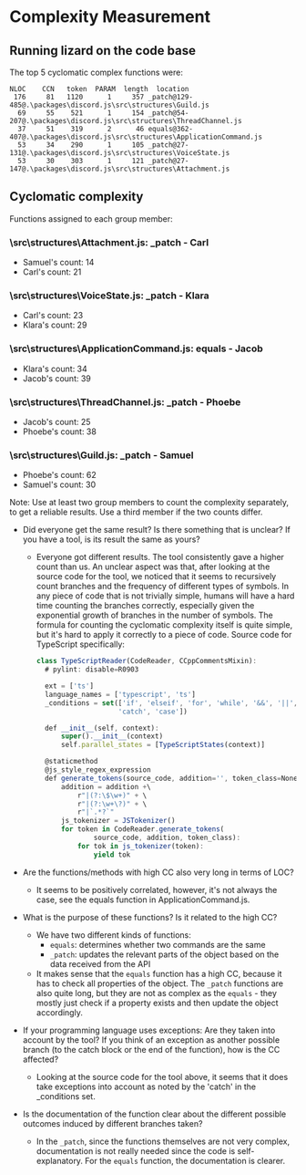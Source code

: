 # Complexity Measurement

## Running lizard on the code base

The top 5 cyclomatic complex functions were:

    NLOC    CCN   token  PARAM  length  location
     176     81   1120      1     357 _patch@129-485@.\packages\discord.js\src\structures\Guild.js
      69     55    521      1     154 _patch@54-207@.\packages\discord.js\src\structures\ThreadChannel.js
      37     51    319      2      46 equals@362-407@.\packages\discord.js\src\structures\ApplicationCommand.js
      53     34    290      1     105 _patch@27-131@.\packages\discord.js\src\structures\VoiceState.js
      53     30    303      1     121 _patch@27-147@.\packages\discord.js\src\structures\Attachment.js

## Cyclomatic complexity

Functions assigned to each group member:

### \src\structures\Attachment.js: \_patch - Carl

- Samuel's count: 14
- Carl's count: 21

### \src\structures\VoiceState.js: \_patch - Klara

- Carl's count: 23
- Klara's count: 29

### \src\structures\ApplicationCommand.js: equals - Jacob

- Klara's count: 34
- Jacob's count: 39

### \src\structures\ThreadChannel.js: \_patch - Phoebe

- Jacob's count: 25
- Phoebe's count: 38

### \src\structures\Guild.js: \_patch - Samuel

- Phoebe's count: 62
- Samuel's count: 30

Note: Use at least two group members to count the complexity separately, to get a reliable results. Use a
third member if the two counts differ.

- Did everyone get the same result? Is there something that is unclear? If you
  have a tool, is its result the same as yours?

  - Everyone got different results. The tool consistently gave a higher count than us. An unclear aspect was that, after looking at the source code for the tool, we noticed that it seems to recursively count branches and the frequency of different types of symbols. In any piece of code that is not trivially simple, humans will have a hard time counting the branches correctly, especially given the exponential growth of branches in the number of symbols. The formula for counting the cyclomatic complexity itself is quite simple, but it's hard to apply it correctly to a piece of code. Source code for TypeScript specifically:

    ```ts
    class TypeScriptReader(CodeReader, CCppCommentsMixin):
      # pylint: disable=R0903

      ext = ['ts']
      language_names = ['typescript', 'ts']
      _conditions = set(['if', 'elseif', 'for', 'while', '&&', '||', '?',
                        'catch', 'case'])

      def __init__(self, context):
          super().__init__(context)
          self.parallel_states = [TypeScriptStates(context)]

      @staticmethod
      @js_style_regex_expression
      def generate_tokens(source_code, addition='', token_class=None):
          addition = addition +\
              r"|(?:\$\w+)" + \
              r"|(?:\w+\?)" + \
              r"|`.*?`"
          js_tokenizer = JSTokenizer()
          for token in CodeReader.generate_tokens(
                  source_code, addition, token_class):
              for tok in js_tokenizer(token):
                  yield tok
    ```

- Are the functions/methods with high CC also very long in terms of LOC?
  - It seems to be positively correlated, however, it's not always the case, see the equals function in ApplicationCommand.js.
- What is the purpose of these functions? Is it related to the high CC?
  - We have two different kinds of functions:
    - `equals`: determines whether two commands are the same
    - `_patch`: updates the relevant parts of the object based on the data received from the API
  - It makes sense that the `equals` function has a high CC, because it has to check all properties of the object. The `_patch` functions are also quite long, but they are not as complex as the `equals` - they mostly just check if a property exists and then update the object accordingly.
- If your programming language uses exceptions: Are they taken into account by the tool? If you think of an exception as another possible branch (to the catch block or the end of the function), how is the CC affected?
  - Looking at the source code for the tool above, it seems that it does take exceptions into account as noted by the 'catch' in the \_conditions set.
- Is the documentation of the function clear about the different possible outcomes induced by different branches taken?
  - In the `_patch`, since the functions themselves are not very complex, documentation is not really needed since the code is self-explanatory. For the `equals` function, the documentation is clearer.
